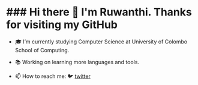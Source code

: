 # ### Hi there 👋 I'm Ruwanthi. Thanks for visiting my GitHub

- 🎓 I’m currently studying Computer Science at University of Colombo School of Computing.
- 📚 Working on learning more languages and tools.

- 📫 How to reach me:  🐦 [twitter][twitter] 

[twitter]: https://twitter.com/RSH1706
